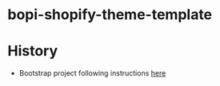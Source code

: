 # bopi-shopify-theme-template


# History
- Bootstrap project following instructions [here](https://www.youtube.com/watch?v=8xYc-d-DRQk)